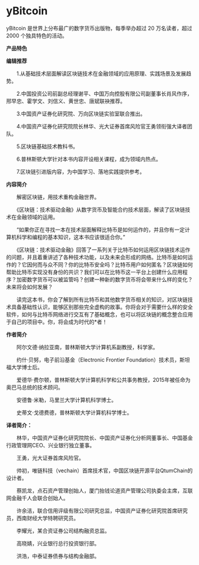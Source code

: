 # yBitcoin

yBitcoin 是世界上分布最广的数字货币出版物，每季举办超过 20 万名读者，超过 2000 个独具特色的活动。

**产品特色**

**编辑推荐**

　　1.从基础技术层面解读区块链技术在金融领域的应用原理、实践场景及发展趋势。

　　2.中国投资公司前副总经理谢平、中国万向控股有限公司副董事长肖风作序，邢早忠、霍学文、刘信义、黄世忠、唐斌联袂推荐。

　　3.中国资产证券化研究院、万向区块链实验室联合推出。

　　4.中国资产证券化研究院院长林华、光大证券首席风险官王勇领衔强大译者团队。

　　5.区块链基础技术教科书。

　　6.普林斯顿大学针对本书内容开设相关课程，成为领域内热点。

　　7.区块链引进版内容，为中国学习、落地实践提供参考。

**内容简介**

　　解密区块链，用技术重构金融世界。

　　《区块链：技术驱动金融》从数字货币及智能合约技术层面，解读了区块链技术在金融领域的运用。

　　“如果你正在寻找一本在技术层面解释比特币是如何运作的，并且你有一定计算机科学和编程的基本知识，这本书应该很适合你。”

　　《区块链：技术驱动金融》回答了一系列关于比特币如何运用区块链技术运作的问题，并且着重讲述了各种技术功能，以及未来会形成的网络。比特币是如何运作的？它因何而与众不同？你的比特币安全吗？比特币用户如何匿名？区块链如何帮助比特币实现没有身份的共识？我们可以在比特币这一平台上创建什么应用程序？加密数字货币可以被监管吗？创建一种新的数字货币将会带来什么样的变化？未来将会如何发展？

　　读完这本书，你会了解到所有比特币和其他数字货币相关的知识，对区块链技术具备基础性认识，能够区别那些完全虚构的故事。你将会对于需要什么样的安全软件，如何与比特币网络进行交互有了基础概念，也可以将区块链的概念整合应用于自己的项目中。你，将会成为时代的*者！

**作者简介**

　　阿尔文德·纳拉亚南，普林斯顿大学计算机系副教授，科学家。

　　约什·贝努，电子前沿基金（Electronic Frontier Foundation）技术员，斯坦福大学博士后。

　　爱德华·费尔顿，普林斯顿大学计算机科学和公共事务教授，2015年被任命为奥巴马总统的技术顾问。

　　安德鲁·米勒，马里兰大学计算机科学博士。

　　史蒂文·戈德费德，普林斯顿大学计算机科学博士。

**译者简介：**

　　林华，中国资产证券化研究院院长、中国资产证券化分析网董事长、中国基金行政管理网CEO、兴业银行独立董事。

　　王勇，光大证券首席风险官。

　　帅初，唯链科技（vechain）首席技术官，中国区块链开源平台QtumChain的设计者。

　　蔡凯龙，点石资产管理创始人，厦门抬钱论道资产管理公司执委会主席，互联网金融千人会联合创始人。

　　许余洁，联合信用评级有限公司研究总监，中国资产证券化研究院首席研究员，西南财经大学特聘研究员。

　　李耀光，某合资证券公司结构融资总监。

　　高晓婧，兴业银行总行投资银行部。

　　洪浩，中泰证券债券与结构金融部。
